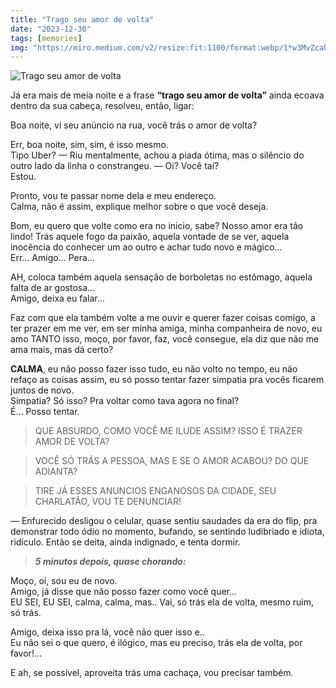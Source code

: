 ```yaml
---
title: "Trago seu amor de volta"
date: "2023-12-30"
tags: [memories]
img: "https://miro.medium.com/v2/resize:fit:1100/format:webp/1*w3MvZcahejZ6IHY6CiH1LQ.jpeg"
---
```


![Trago seu amor de volta](https://miro.medium.com/v2/resize:fit:1100/format:webp/1*w3MvZcahejZ6IHY6CiH1LQ.jpeg)

Já era mais de meia noite e a frase **“trago seu amor de volta”** ainda ecoava dentro da sua cabeça, resolveu, então, ligar:  

Boa noite, vi seu anúncio na rua, você trás o amor de volta?  

Err, boa noite, sim, sim, é isso mesmo.  
Tipo Uber? — Riu mentalmente, achou a piada ótima, mas o silêncio do outro lado da linha o constrangeu. — Oi? Você taí?  
Estou.  

Pronto, vou te passar nome dela e meu endereço.  
Calma, não é assim, explique melhor sobre o que você deseja.  

Bom, eu quero que volte como era no inicio, sabe? Nosso amor era tão lindo! Trás aquele fogo da paixão, aquela vontade de se ver, aquela inocência do conhecer um ao outro e achar tudo novo e mágico…  
Err… Amigo… Pera…  

AH, coloca também aquela sensação de borboletas no estômago, aquela falta de ar gostosa…  
Amigo, deixa eu falar…  

Faz com que ela também volte a me ouvir e querer fazer coisas comigo, a ter prazer em me ver, em ser minha amiga, minha companheira de novo, eu amo TANTO isso, moço, por favor, faz, você consegue, ela diz que não me ama mais, mas dá certo?  

**CALMA**, eu não posso fazer isso tudo, eu não volto no tempo, eu não refaço as coisas assim, eu só posso tentar fazer simpatia pra vocês ficarem juntos de novo.  
Simpatia? Só isso? Pra voltar como tava agora no final?  
É… Posso tentar.  

>  QUE ABSURDO, COMO VOCÊ ME ILUDE ASSIM? ISSO É TRAZER AMOR DE VOLTA? 
 
>  VOCÊ SÓ TRÁS A PESSOA, MAS E SE O AMOR ACABOU? DO QUE ADIANTA? 
 
> TIRE JÁ ESSES ANUNCIOS ENGANOSOS DA CIDADE, SEU CHARLATÃO, VOU TE DENUNCIAR! 

— Enfurecido desligou o celular, quase sentiu saudades da era do flip, pra demonstrar todo ódio no momento, bufando, se sentindo ludibriado e idiota, ridículo. Então se deita, ainda indignado, e tenta dormir.

> ***5 minutos depois, quase chorando:***

Moço, oi, sou eu de novo.   
Amigo, já disse que não posso fazer como você quer…  
EU SEI, EU SEI, calma, calma, mas.. Vai, só trás ela de volta, mesmo ruim, só trás.  

Amigo, deixa isso pra lá, você não quer isso e..  
Eu não sei o que quero, é ilógico, mas eu preciso, trás ela de volta, por favor!… 

E ah, se possível, aproveita trás uma cachaça, vou precisar também.
 
